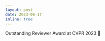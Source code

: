 ```yaml
---
layout: post
date: 2023-06-17 
inline: true
---
```


Outstanding Reviewer Award at CVPR 2023 :1st_place_medal:
